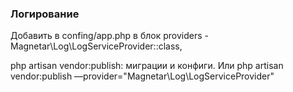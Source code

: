 <h3>Логирование</h3>

<p>Добавить в confing/app.php в блок providers - Magnetar\Log\LogServiceProvider::class,</p>
<p>php artisan vendor:publish: миграции и конфиги. Или php artisan vendor:publish —provider="Magnetar\Log\LogServiceProvider"</p>
